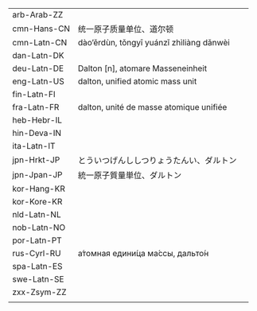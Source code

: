 | | | |
|-|-|-|
| arb-Arab-ZZ |  |  |
| cmn-Hans-CN | 统一原子质量单位、道尔顿 |  |
| cmn-Latn-CN | dào’ěrdùn, tǒngyī yuánzǐ zhìliàng dǎnwèi |  |
| dan-Latn-DK |  |  |
| deu-Latn-DE | Dalton [n], atomare Masseneinheit |  |
| eng-Latn-US | dalton, unified atomic mass unit |  |
| fin-Latn-FI |  |  |
| fra-Latn-FR | dalton, unité de masse atomique unifiée |  |
| heb-Hebr-IL |  |  |
| hin-Deva-IN |  |  |
| ita-Latn-IT |  |  |
| jpn-Hrkt-JP | とういつげんししつりょうたんい、ダルトン |  |
| jpn-Jpan-JP | 統一原子質量単位、ダルトン |  |
| kor-Hang-KR |  |  |
| kor-Kore-KR |  |  |
| nld-Latn-NL |  |  |
| nob-Latn-NO |  |  |
| por-Latn-PT |  |  |
| rus-Cyrl-RU | а́томная едини́ца ма́ссы, дальто́н |  |
| spa-Latn-ES |  |  |
| swe-Latn-SE |  |  |
| zxx-Zsym-ZZ |  |  |
|  |  |  |